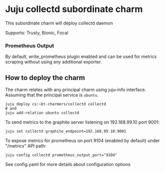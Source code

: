 # Juju collectd subordinate charm

This subordinate charm will deploy collectd daemon

Supports: Trusty, Bionic, Focal


### Prometheus Output

By default, write_prometheus plugin enabled and can be used for metrics scraping without using any additional exporter.


## How to deploy the charm

The charm relates with any principal charm using juju-info interface.
Assuming that the principal service is `ubuntu`.

    juju deploy cs:~bt-charmers/collectd collectd
    # and 
    juju add-relation ubuntu collectd

To send metrics to the graphite server listening on 192.168.99.10 port 9001:

    juju set collectd graphite_endpoint=192.168.99.10:9001

To expose metrics for prometheus on port 9104 (enabled by default) under "/metrics" API path:

    juju config collectd prometheus_output_port="9104"

See config.yaml for more details about configuration options